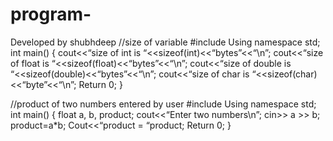 # program-
Developed by shubhdeep
//size of variable 
#include<iostream>
Using namespace std;
int main()
{
    cout<<“size of int is “<<sizeof(int)<<“bytes”<<“\n”;
    cout<<“size of float is “<<sizeof(float)<<“bytes”<<“\n”;
    cout<<“size of double is “<<sizeof(double)<<“bytes”<<“\n”;
    cout<<“size of char is “<<sizeof(char)<<“byte”<<“\n”;
    Return 0;
}


//product of two numbers entered by user
#include<iostream>
Using namespace std;
int main()
{
    float a, b, product;
    cout<<“Enter two numbers\n”;
    cin>> a >> b;
    product=a*b;
    Cout<<“product = “product;
    Return 0;
}
